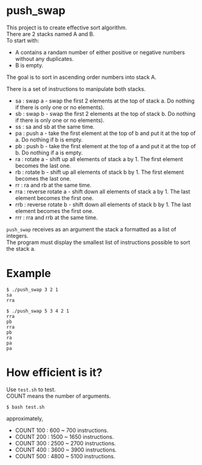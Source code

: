 # push_swap
This project is to create effective sort algorithm.  
There are 2 stacks named A and B.  
To start with:  
- A contains a randam number of either positive or negative numbers without any duplicates.
- B is empty.

The goal is to sort in ascending order numbers into stack A.  
  
There is a set of instructions to manipulate both stacks.  
- sa : swap a - swap the first 2 elements at the top of stack a. Do nothing if there is only one or no elements).
- sb : swap b - swap the first 2 elements at the top of stack b. Do nothing if there is only one or no elements).
- ss : sa and sb at the same time.
- pa : push a - take the first element at the top of b and put it at the top of a. Do
nothing if b is empty.
- pb : push b - take the first element at the top of a and put it at the top of b. Do
nothing if a is empty.
- ra : rotate a - shift up all elements of stack a by 1. The first element becomes
the last one.
- rb : rotate b - shift up all elements of stack b by 1. The first element becomes the last one.
- rr : ra and rb at the same time.
- rra : reverse rotate a - shift down all elements of stack a by 1. The last element becomes the first one.
- rrb : reverse rotate b - shift down all elements of stack b by 1. The last element becomes the first one.
- rrr : rra and rrb at the same time.

`push_swap` receives as an argument the stack a formatted as a list of integers.  
The program must display the smallest list of instructions possible to sort the stack a.

# Example

```
$ ./push_swap 3 2 1
sa
rra
```

```
$ ./push_swap 5 3 4 2 1
rra
pb
rra
pb
ra
pa
pa
```

# How efficient is it?
Use `test.sh` to test.  
COUNT means the number of arguments.
```
$ bash test.sh
```

approximately,  
- COUNT 100 : 600 ~ 700 instructions.
- COUNT 200 : 1500 ~ 1650 instructions.
- COUNT 300 : 2500 ~ 2700 instructions.
- COUNT 400 : 3600 ~ 3900 instructions.
- COUNT 500 : 4800 ~ 5100 instructions.




